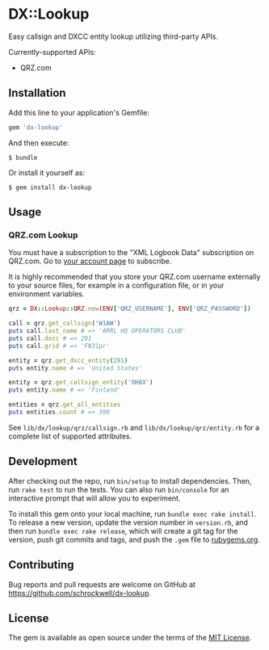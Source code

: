 # DX::Lookup

Easy callsign and DXCC entity lookup utilizing third-party APIs. 

Currently-supported APIs:

* QRZ.com

## Installation

Add this line to your application's Gemfile:

```ruby
gem 'dx-lookup'
```

And then execute:

    $ bundle

Or install it yourself as:

    $ gem install dx-lookup

## Usage

### QRZ.com Lookup

You must have a subscription to the "XML Logbook Data" subscription on QRZ.com. Go to [your account page](https://www.qrz.com/manager) to subscribe.

It is highly recommended that you store your QRZ.com username externally to your source files, for example in a configuration file, or in your environment variables.

```ruby
qrz = DX::Lookup::QRZ.new(ENV['QRZ_USERNAME'], ENV['QRZ_PASSWORD'])

call = qrz.get_callsign('W1AW')
puts call.last_name # => 'ARRL HQ OPERATORS CLUB'
puts call.dxcc # => 291
puts call.grid # => 'FN31pr'

entity = qrz.get_dxcc_entity(291)
puts entity.name # => 'United States'

entity = qrz.get_callsign_entity('OH8X')
puts entity.name # => 'Finland'

entities = qrz.get_all_entities
puts entities.count # => 399
```

See `lib/dx/lookup/qrz/callsign.rb` and `lib/dx/lookup/qrz/entity.rb` for a complete list of supported attributes.

## Development

After checking out the repo, run `bin/setup` to install dependencies. Then, run `rake test` to run the tests. You can also run `bin/console` for an interactive prompt that will allow you to experiment.

To install this gem onto your local machine, run `bundle exec rake install`. To release a new version, update the version number in `version.rb`, and then run `bundle exec rake release`, which will create a git tag for the version, push git commits and tags, and push the `.gem` file to [rubygems.org](https://rubygems.org).

## Contributing

Bug reports and pull requests are welcome on GitHub at https://github.com/schrockwell/dx-lookup.

## License

The gem is available as open source under the terms of the [MIT License](http://opensource.org/licenses/MIT).